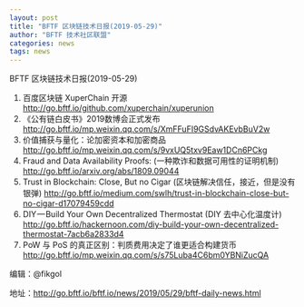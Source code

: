 ```yaml
---
layout: post
title: "BFTF 区块链技术日报(2019-05-29)"
author: "BFTF 技术社区联盟"
categories: news
tags: news
---
```


BFTF 区块链技术日报(2019-05-29)

1. 百度区块链 XuperChain 开源 <http://go.bftf.io/github.com/xuperchain/xuperunion>
2. 《公有链白皮书》2019数博会正式发布 <http://go.bftf.io/mp.weixin.qq.com/s/XmFFuFI9GSdvAKEvbBuV2w>
3. 价值捕获与量化：论加密资本和加密商品 <http://go.bftf.io/mp.weixin.qq.com/s/9vxUQ5txv9Eaw1DCn6PCkg>
4. Fraud and Data Availability Proofs: (一种欺诈和数据可用性的证明机制) <http://go.bftf.io/arxiv.org/abs/1809.09044>
5. Trust in Blockchain: Close, But no Cigar (区块链解决信任，接近，但是没有银弹) <http://go.bftf.io/medium.com/swlh/trust-in-blockchain-close-but-no-cigar-d17079459cdd>
6. DIY — Build Your Own Decentralized Thermostat (DIY 去中心化温度计) <http://go.bftf.io/hackernoon.com/diy-build-your-own-decentralized-thermostat-7acb6a2833d4>
7. PoW 与 PoS 的真正区别：判质费用决定了谁更适合构建货币 <http://go.bftf.io/mp.weixin.qq.com/s/s75Luba4C6bm0YBNiZucQA>

编辑：@fikgol

地址：http://go.bftf.io/bftf.io/news/2019/05/29/bftf-daily-news.html
